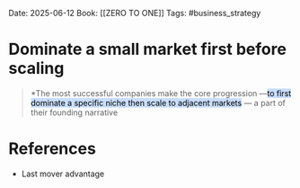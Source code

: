 Date: 2025-06-12
Book: [[ZERO TO ONE]]
Tags: #business_strategy 

# Dominate a small market first before scaling

>*The most successful companies make the core progression —<mark style="background: #ADCCFFA6;">to first dominate a specific niche then scale to adjacent markets</mark> — a part of their founding narrative
# References 
- Last mover advantage 